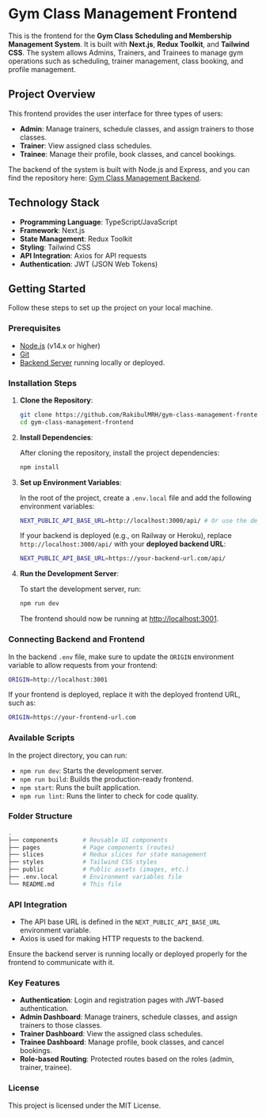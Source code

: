 # Gym Class Management Frontend

This is the frontend for the **Gym Class Scheduling and Membership Management System**. It is built with **Next.js**, **Redux Toolkit**, and **Tailwind CSS**. The system allows Admins, Trainers, and Trainees to manage gym operations such as scheduling, trainer management, class booking, and profile management.

## Project Overview

This frontend provides the user interface for three types of users:
- **Admin**: Manage trainers, schedule classes, and assign trainers to those classes.
- **Trainer**: View assigned class schedules.
- **Trainee**: Manage their profile, book classes, and cancel bookings.

The backend of the system is built with Node.js and Express, and you can find the repository here: [Gym Class Management Backend](https://github.com/RakibulMRH/gym-class-management-backend).

## Technology Stack

- **Programming Language**: TypeScript/JavaScript
- **Framework**: Next.js
- **State Management**: Redux Toolkit
- **Styling**: Tailwind CSS
- **API Integration**: Axios for API requests
- **Authentication**: JWT (JSON Web Tokens)

## Getting Started

Follow these steps to set up the project on your local machine.

### Prerequisites

- [Node.js](https://nodejs.org/) (v14.x or higher)
- [Git](https://git-scm.com/)
- [Backend Server](https://github.com/RakibulMRH/gym-class-management-backend) running locally or deployed.

### Installation Steps

1. **Clone the Repository**:

   ```bash
   git clone https://github.com/RakibulMRH/gym-class-management-frontend.git
   cd gym-class-management-frontend
   ```

2. **Install Dependencies**:

   After cloning the repository, install the project dependencies:

   ```bash
   npm install
   ```

3. **Set up Environment Variables**:

   In the root of the project, create a `.env.local` file and add the following environment variables:

   ```bash
   NEXT_PUBLIC_API_BASE_URL=http://localhost:3000/api/ # Or use the deployed backend URL
   ```

   If your backend is deployed (e.g., on Railway or Heroku), replace `http://localhost:3000/api/` with your **deployed backend URL**:

   ```bash
   NEXT_PUBLIC_API_BASE_URL=https://your-backend-url.com/api/
   ```

4. **Run the Development Server**:

   To start the development server, run:

   ```bash
   npm run dev
   ```

   The frontend should now be running at [http://localhost:3001](http://localhost:3001).

### Connecting Backend and Frontend

In the backend `.env` file, make sure to update the `ORIGIN` environment variable to allow requests from your frontend:

```bash
ORIGIN=http://localhost:3001
```

If your frontend is deployed, replace it with the deployed frontend URL, such as:

```bash
ORIGIN=https://your-frontend-url.com
```

### Available Scripts

In the project directory, you can run:

- `npm run dev`: Starts the development server.
- `npm run build`: Builds the production-ready frontend.
- `npm start`: Runs the built application.
- `npm run lint`: Runs the linter to check for code quality.

### Folder Structure

```bash
.
├── components       # Reusable UI components
├── pages            # Page components (routes)
├── slices           # Redux slices for state management
├── styles           # Tailwind CSS styles
├── public           # Public assets (images, etc.)
├── .env.local       # Environment variables file
└── README.md        # This file
```

### API Integration

- The API base URL is defined in the `NEXT_PUBLIC_API_BASE_URL` environment variable.
- Axios is used for making HTTP requests to the backend.

Ensure the backend server is running locally or deployed properly for the frontend to communicate with it.

### Key Features

- **Authentication**: Login and registration pages with JWT-based authentication.
- **Admin Dashboard**: Manage trainers, schedule classes, and assign trainers to those classes.
- **Trainer Dashboard**: View the assigned class schedules.
- **Trainee Dashboard**: Manage profile, book classes, and cancel bookings.
- **Role-based Routing**: Protected routes based on the roles (admin, trainer, trainee).

### License

This project is licensed under the MIT License.
